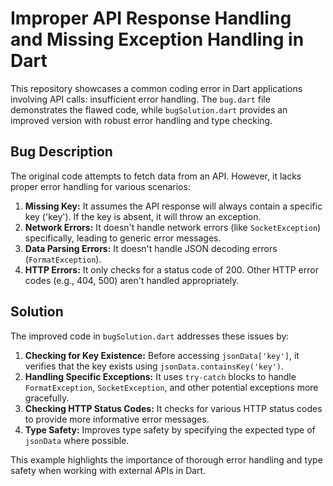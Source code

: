 # Improper API Response Handling and Missing Exception Handling in Dart

This repository showcases a common coding error in Dart applications involving API calls: insufficient error handling. The `bug.dart` file demonstrates the flawed code, while `bugSolution.dart` provides an improved version with robust error handling and type checking.

## Bug Description

The original code attempts to fetch data from an API. However, it lacks proper error handling for various scenarios:

1. **Missing Key:**  It assumes the API response will always contain a specific key ('key').  If the key is absent, it will throw an exception.
2. **Network Errors:**  It doesn't handle network errors (like `SocketException`) specifically, leading to generic error messages.
3. **Data Parsing Errors:** It doesn't handle JSON decoding errors (`FormatException`).
4. **HTTP Errors:** It only checks for a status code of 200. Other HTTP error codes (e.g., 404, 500) aren't handled appropriately.

## Solution

The improved code in `bugSolution.dart` addresses these issues by:

1. **Checking for Key Existence:** Before accessing `jsonData['key']`, it verifies that the key exists using `jsonData.containsKey('key')`.
2. **Handling Specific Exceptions:** It uses `try-catch` blocks to handle `FormatException`, `SocketException`, and other potential exceptions more gracefully.
3. **Checking HTTP Status Codes:** It checks for various HTTP status codes to provide more informative error messages.
4. **Type Safety:** Improves type safety by specifying the expected type of `jsonData` where possible.

This example highlights the importance of thorough error handling and type safety when working with external APIs in Dart.